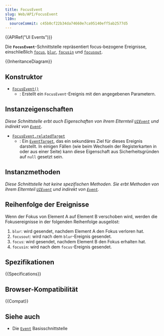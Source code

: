 ```yaml
---
title: FocusEvent
slug: Web/API/FocusEvent
l10n:
  sourceCommit: c45b0cf22b34da74660e7ca95140eff5ab2577d5
---
```


{{APIRef("UI Events")}}

Die **`FocusEvent`**-Schnittstelle repräsentiert focus-bezogene Ereignisse, einschließlich [`focus`](/de/docs/Web/API/Element/focus_event), [`blur`](/de/docs/Web/API/Element/blur_event), [`focusin`](/de/docs/Web/API/Element/focusin_event) und [`focusout`](/de/docs/Web/API/Element/focusout_event).

{{InheritanceDiagram}}

## Konstruktor

- [`FocusEvent()`](/de/docs/Web/API/FocusEvent/FocusEvent)
  - : Erstellt ein `FocusEvent`-Ereignis mit den angegebenen Parametern.

## Instanzeigenschaften

_Diese Schnittstelle erbt auch Eigenschaften von ihrem Elternteil [`UIEvent`](/de/docs/Web/API/UIEvent) und indirekt von [`Event`](/de/docs/Web/API/Event)_.

- [`FocusEvent.relatedTarget`](/de/docs/Web/API/FocusEvent/relatedTarget)
  - : Ein [`EventTarget`](/de/docs/Web/API/EventTarget), das ein sekundäres Ziel für dieses Ereignis darstellt. In einigen Fällen (wie beim Wechseln der Registerkarten in oder aus einer Seite) kann diese Eigenschaft aus Sicherheitsgründen auf `null` gesetzt sein.

## Instanzmethoden

_Diese Schnittstelle hat keine spezifischen Methoden. Sie erbt Methoden von ihrem Elternteil [`UIEvent`](/de/docs/Web/API/UIEvent) und indirekt von [`Event`](/de/docs/Web/API/Event)._

## Reihenfolge der Ereignisse

Wenn der Fokus von Element A auf Element B verschoben wird, werden die Fokusereignisse in der folgenden Reihenfolge ausgelöst:

1. `blur`: wird gesendet, nachdem Element A den Fokus verloren hat.
2. `focusout`: wird nach dem `blur`-Ereignis gesendet.
3. `focus`: wird gesendet, nachdem Element B den Fokus erhalten hat.
4. `focusin`: wird nach dem `focus`-Ereignis gesendet.

## Spezifikationen

{{Specifications}}

## Browser-Kompatibilität

{{Compat}}

## Siehe auch

- Die [`Event`](/de/docs/Web/API/Event) Basisschnittstelle
